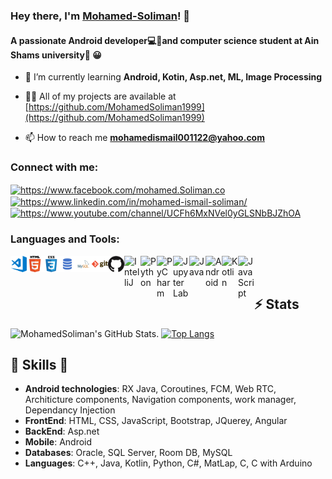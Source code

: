
### Hey there, I'm [Mohamed-Soliman](https://github.com/MohamedSoliman1999)! 👋
<h4 align="left">A passionate Android developer💻📱and computer science student at Ain Shams university🏫 😀</h4>

- 🌱 I’m currently learning **Android, Kotin, Asp.net, ML, Image Processing**

- 👨‍💻 All of my projects are available at [https://github.com/MohamedSoliman1999](https://github.com/MohamedSoliman1999)

- 📫 How to reach me **mohamedismail001122@yahoo.com**

<p align="left">
<h3 align="left">Connect with me:</h3>
<a href="https://www.facebook.com/mohamed.Soliman.co" target="blank"><img align="center" src="https://cdn.jsdelivr.net/npm/simple-icons@3.0.1/icons/facebook.svg" alt="https://www.facebook.com/mohamed.Soliman.co" height="30" width="40" /></a>
<a href="https://www.linkedin.com/in/mohamed-ismail-soliman/" target="blank"><img align="center" src="https://cdn.jsdelivr.net/npm/simple-icons@3.0.1/icons/linkedin.svg" alt="https://www.linkedin.com/in/mohamed-ismail-soliman/" height="30" width="40" /></a>
<a href="https://www.youtube.com/channel/UCFh6MxNVel0yGLSNbBJZhOA" target="blank"><img align="center" src="https://cdn.jsdelivr.net/npm/simple-icons@3.0.1/icons/youtube.svg" alt="https://www.youtube.com/channel/UCFh6MxNVel0yGLSNbBJZhOA" height="30" width="40" /></a>
</p>

### Languages and Tools:

<img align="left" alt="Visual Studio Code" width="26px" src="https://raw.githubusercontent.com/github/explore/80688e429a7d4ef2fca1e82350fe8e3517d3494d/topics/visual-studio-code/visual-studio-code.png" />
<img align="left" alt="HTML5" width="26px" src="https://raw.githubusercontent.com/github/explore/80688e429a7d4ef2fca1e82350fe8e3517d3494d/topics/html/html.png" />
<img align="left" alt="CSS3" width="26px" src="https://raw.githubusercontent.com/github/explore/80688e429a7d4ef2fca1e82350fe8e3517d3494d/topics/css/css.png" />
<img align="left" alt="SQL" width="26px" src="https://raw.githubusercontent.com/github/explore/80688e429a7d4ef2fca1e82350fe8e3517d3494d/topics/sql/sql.png" />
<img align="left" alt="MySQL" width="26px" src="https://raw.githubusercontent.com/github/explore/80688e429a7d4ef2fca1e82350fe8e3517d3494d/topics/mysql/mysql.png" />
<img align="left" alt="Git" width="26px" src="https://raw.githubusercontent.com/github/explore/80688e429a7d4ef2fca1e82350fe8e3517d3494d/topics/git/git.png" />
<img align="left" alt="GitHub" width="26px" src="https://raw.githubusercontent.com/github/explore/78df643247d429f6cc873026c0622819ad797942/topics/github/github.png" />
<img align="left" alt="IntelliJ" width="26px" src="https://www.kite.com/wp-content/uploads/2020/10/intellij.png" />
<img align="left" alt="Python" width="26px" src="https://www.kite.com/wp-content/uploads/2020/10/python-1.png" />
<img align="left" alt="PyCharm" width="26px" src="https://www.kite.com/wp-content/uploads/2020/10/pycharm.png" />
<img align="left" alt="Jupyter Lab" width="26px" src="https://www.kite.com/wp-content/uploads/2020/10/jupyter.png" />
<img align="left" alt="Java" width="26px" src="https://www.kite.com/wp-content/uploads/2020/10/java.png" />
<img align="left" alt="Android" width="26px" src="https://www.kite.com/wp-content/uploads/2020/10/android_studio.png" />
<img align="left" alt="Kotlin" width="26px" src="https://www.kite.com/wp-content/uploads/2020/10/kotlin.png" />
<img align="left" alt="JavaScript" width="26px" src="https://www.kite.com/wp-content/uploads/2020/10/javascript.png" />
<br />
<br />

## ⚡ Stats
![MohamedSoliman's GitHub Stats](https://github-readme-stats.vercel.app/api?username=MohamedSoliman1999&hide=["issues"]&show_icons=true).   [![Top Langs](https://github-readme-stats.vercel.app/api/top-langs/?username=MohamedSoliman1999&layout=compact&theme=radical)](https://github.com/MohamedSoliman1999?tab=repositories)


##  🎉 Skills  🎉
- **Android technologies**: RX Java, Coroutines, FCM, Web RTC, Architicture components, Navigation components, work manager, Dependancy Injection
- **FrontEnd**: HTML, CSS, JavaScript, Bootstrap, JQuerey, Angular
- **BackEnd**: Asp.net
- **Mobile**: Android
- **Databases**: Oracle, SQL Server, Room DB, MySQL
- **Languages**: C++, Java, Kotlin, Python, C#, MatLap, C, C with Arduino
